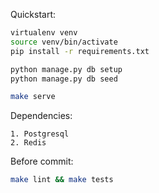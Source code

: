 Quickstart:

```bash
virtualenv venv
source venv/bin/activate
pip install -r requirements.txt

python manage.py db setup
python manage.py db seed

make serve
```

Dependencies:

```
1. Postgresql
2. Redis
```

Before commit:

```bash
make lint && make tests
```



